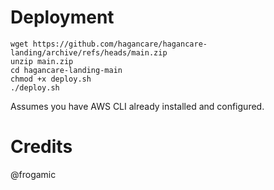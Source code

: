 # Deployment

```console
wget https://github.com/hagancare/hagancare-landing/archive/refs/heads/main.zip 
unzip main.zip 
cd hagancare-landing-main
chmod +x deploy.sh
./deploy.sh
```

Assumes you have AWS CLI already installed and configured.

# Credits
@frogamic



